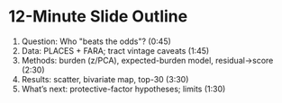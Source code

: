 # 12-Minute Slide Outline

1) Question: Who "beats the odds"? (0:45)
2) Data: PLACES + FARA; tract vintage caveats (1:45)
3) Methods: burden (z/PCA), expected-burden model, residual→score (2:30)
4) Results: scatter, bivariate map, top-30 (3:30)
5) What’s next: protective-factor hypotheses; limits (1:30)

